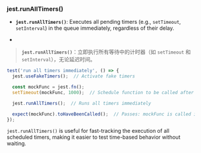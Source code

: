 ### jest.runAllTimers()

- **`jest.runAllTimers()`**: Executes all pending timers (e.g., `setTimeout`, `setInterval`) in the queue immediately, regardless of their delay.

- <audio src="../../../../Downloads/__`jest.runAllT.mp3"></audio>

> **`jest.runAllTimers()`**：立即执行所有等待中的计时器（如 `setTimeout` 和 `setInterval`），无论延迟时间。
>
> <audio src="../../../../Downloads/`jest.runAllTim.mp3"></audio>

```js
test('run all timers immediately', () => {
  jest.useFakeTimers();  // Activate fake timers

  const mockFunc = jest.fn();
  setTimeout(mockFunc, 1000);  // Schedule function to be called after 1 second

  jest.runAllTimers();  // Runs all timers immediately

  expect(mockFunc).toHaveBeenCalled();  // Passes: mockFunc is called immediately
});
```

<audio src="../../../../Downloads/这段代码展示了如何使用`jes (1).mp3"></audio>

`jest.runAllTimers()` is useful for fast-tracking the execution of all scheduled timers, making it easier to test time-based behavior without waiting.

